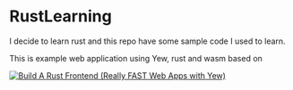 # RustLearning

I decide to learn rust and this repo have some sample code I used to learn.

This is example web application using Yew, rust and wasm based on <BR>

[![Build A Rust Frontend (Really FAST Web Apps with Yew)](https://img.youtube.com/vi/MddGbXgIt2E/0.jpg)](https://www.youtube.com/embed/MddGbXgIt2E)